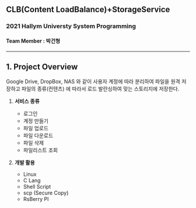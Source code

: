 ## CLB(Content LoadBalance)+StorageService
### 2021 Hallym Universty System Programming

#### Team Member : 박건형

----

## 1. Project Overview
Google Drive, DropBox, NAS 와 같이 사용자 계정에 따라 분리하여 파일을 원격 저장하고 파일의 종류(컨텐츠) 에 따라서 로드 발란싱하여 맞는 스토리지에 저장한다.

1. **서비스 종류**
    - 로그인
    - 계정 만들기
    - 파일 업로드
    - 파일 다운로드
    - 파일 삭제
    - 파일리스트 조회

2. **개발 활용**
    - Linux
    - C Lang
    - Shell Script
    - scp (Secure Copy)
    - RsBerry PI